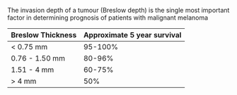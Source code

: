 The invasion depth of a tumour (Breslow depth) is the single most important factor in determining prognosis of patients with malignant melanoma  
  


| **Breslow Thickness** | **Approximate 5 year survival** |
| --- | --- |
| \< 0\.75 mm | 95\-100% |
| 0\.76 \- 1\.50 mm | 80\-96% |
| 1\.51 \- 4 mm | 60\-75% |
| \> 4 mm | 50% |

